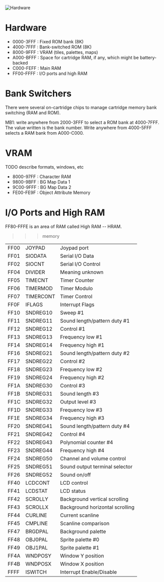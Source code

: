 ![Hardware](GBZelda.jpg)

# Hardware

 * 0000-3FFF : Fixed ROM bank (8K)
 * 4000-7FFF : Bank-switched ROM (8K)
 * 8000-9FFF : VRAM (tiles, palettes, maps)
 * A000-BFFF : Space for cartridge RAM, if any, which might be battery-backed
 * C000-FEFF : Main RAM
 * FF00-FFFF : I/O ports and high RAM

# Bank Switchers

There were several on-cartridge chips to manage cartridge memory bank switching
(RAM and ROM).

MB1: write anywhere from 2000-3FFF to select a ROM bank at 4000-7FFF. The value
written is the bank number. Write anywhere from 4000-5FFF selects a RAM bank from
A000-C000.

# VRAM

TODO describe formats, windows, etc

 * 8000-97FF : Character RAM 
 * 9800-9BFF : BG Map Data 1 
 * 9C00-9FFF : BG Map Data 2 
 * FE00-FE9F : Object Attribute Memory

# I/O Ports and High RAM

FF80-FFFE is an area of RAM called High RAM -- HRAM.

>>>memory

| | | |
| --- | --- | --- |
| FF00 | JOYPAD       | Joypad port  |  
| FF01 | SIODATA      | Serial I/O Data  |  
| FF02 | SIOCNT       | Serial I/O Control  |  
| FF04 | DIVIDER      | Meaning unknown  |   
| FF05 | TIMECNT      | Timer Counter  |   
| FF06 | TIMERMOD     | Timer Modulo  |   
| FF07 | TIMERCONT    | Timer Control  |   
| FF0F | IFLAGS       | Interrupt Flags  |   
| FF10 | SNDREG10     | Sweep  #1 |   
| FF11 | SNDREG11     | Sound length/pattern duty  #1 |   
| FF12 | SNDREG12     | Control  #1 |   
| FF13 | SNDREG13     | Frequency low #1 |   
| FF14 | SNDREG14     | Frequency high  #1 |   
| FF16 | SNDREG21     | Sound length/pattern duty  #2 |   
| FF17 | SNDREG22     | Control  #2 |   
| FF18 | SNDREG23     | Frequency low  #2 |   
| FF19 | SNDREG24     | Frequency high  #2 |   
| FF1A | SNDREG30     | Control  #3 |   
| FF1B | SNDREG31     | Sound length  #3 |   
| FF1C | SNDREG32     | Output level  #3 |  
| FF1D | SNDREG33     | Frequency low  #3 |   
| FF1E | SNDREG34     | Frequency high #3 |   
| FF20 | SNDREG41     | Sound length/pattern duty #4 |   
| FF21 | SNDREG42     | Control #4  |   
| FF22 | SNDREG43     | Polynomial counter #4 |   
| FF23 | SNDREG44     | Frequency high #4  |   
| FF24 | SNDREG50     | Channel and volume control |   
| FF25 | SNDREG51     | Sound output terminal selector |   
| FF26 | SNDREG52     | Sound on/off  |   
| FF40 | LCDCONT      | LCD control |   
| FF41 | LCDSTAT      | LCD status |   
| FF42 | SCROLLY      | Background vertical scrolling |   
| FF43 | SCROLLX      | Background horizontal scrolling |   
| FF44 | CURLINE      | Current scanline |   
| FF45 | CMPLINE      | Scanline comparison |   
| FF47 | BRGDPAL      | Background palette |   
| FF48 | OBJ0PAL      | Sprite palette #0 |   
| FF49 | OBJ1PAL      | Sprite palette #1 |   
| FF4A | WNDPOSY      | Window Y position |   
| FF4B | WNDPOSX      | Window X position |   
| FFFF | ISWITCH      | Interrupt Enable/Disable | 

